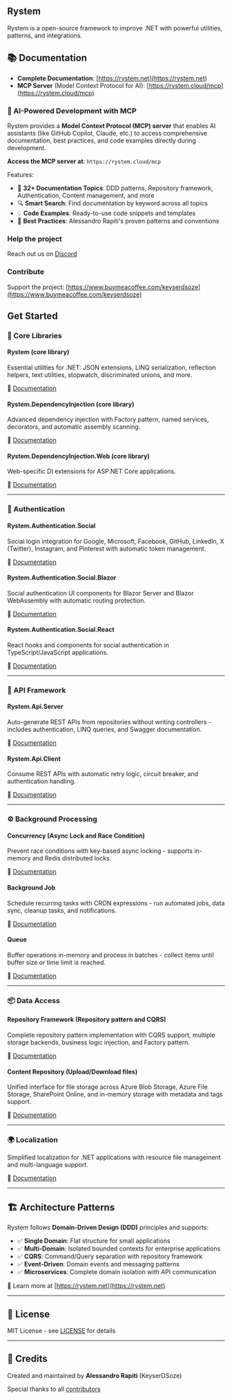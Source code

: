 ## Rystem

Rystem is a open-source framework to improve .NET with powerful utilities, patterns, and integrations.

## 📚 Documentation

- **Complete Documentation**: [https://rystem.net](https://rystem.net)
- **MCP Server** (Model Context Protocol for AI): [https://rystem.cloud/mcp](https://rystem.cloud/mcp)

### 🤖 AI-Powered Development with MCP

Rystem provides a **Model Context Protocol (MCP) server** that enables AI assistants (like GitHub Copilot, Claude, etc.) to access comprehensive documentation, best practices, and code examples directly during development.

**Access the MCP server at**: `https://rystem.cloud/mcp`

Features:
- 📖 **32+ Documentation Topics**: DDD patterns, Repository framework, Authentication, Content management, and more
- 🔍 **Smart Search**: Find documentation by keyword across all topics
- 💡 **Code Examples**: Ready-to-use code snippets and templates
- 🎯 **Best Practices**: Alessandro Rapiti's proven patterns and conventions

### Help the project

Reach out us on [Discord](https://discord.gg/tkWvy4WPjt)

### Contribute

Support the project: [https://www.buymeacoffee.com/keyserdsoze](https://www.buymeacoffee.com/keyserdsoze)

## Get Started

### 🎯 Core Libraries

#### Rystem (core library)
Essential utilities for .NET: JSON extensions, LINQ serialization, reflection helpers, text utilities, stopwatch, discriminated unions, and more.

📖 [Documentation](https://github.com/KeyserDSoze/Rystem/tree/master/src/Core/Rystem)

#### Rystem.DependencyInjection (core library)
Advanced dependency injection with Factory pattern, named services, decorators, and automatic assembly scanning.

📖 [Documentation](https://github.com/KeyserDSoze/Rystem/tree/master/src/Core/Rystem.DependencyInjection)

#### Rystem.DependencyInjection.Web (core library)
Web-specific DI extensions for ASP.NET Core applications.

📖 [Documentation](https://github.com/KeyserDSoze/Rystem/tree/master/src/Core/Rystem.DependencyInjection.Web)

---

### 🔐 Authentication

#### Rystem.Authentication.Social
Social login integration for Google, Microsoft, Facebook, GitHub, LinkedIn, X (Twitter), Instagram, and Pinterest with automatic token management.

📖 [Documentation](https://github.com/KeyserDSoze/Rystem/tree/master/src/Authentication/Rystem.Authentication.Social)

#### Rystem.Authentication.Social.Blazor
Social authentication UI components for Blazor Server and Blazor WebAssembly with automatic routing protection.

📖 [Documentation](https://github.com/KeyserDSoze/Rystem/tree/master/src/Authentication/Rystem.Authentication.Social.Blazor)

#### Rystem.Authentication.Social.React
React hooks and components for social authentication in TypeScript/JavaScript applications.

📖 [Documentation](https://github.com/KeyserDSoze/Rystem/tree/master/src/Authentication/rystem.authentication.social.react)

---

### 🚀 API Framework

#### Rystem.Api.Server
Auto-generate REST APIs from repositories without writing controllers - includes authentication, LINQ queries, and Swagger documentation.

📖 [Documentation](https://github.com/KeyserDSoze/Rystem/tree/master/src/Api/Rystem.Api.Server)

#### Rystem.Api.Client
Consume REST APIs with automatic retry logic, circuit breaker, and authentication handling.

📖 [Documentation](https://github.com/KeyserDSoze/Rystem/tree/master/src/Api/Rystem.Api.Client)

---

### ⚙️ Background Processing

#### Concurrency (Async Lock and Race Condition)
Prevent race conditions with key-based async locking - supports in-memory and Redis distributed locks.

📖 [Documentation](https://github.com/KeyserDSoze/Rystem/tree/master/src/Extensions/Concurrency/Rystem.Concurrency)

#### Background Job
Schedule recurring tasks with CRON expressions - run automated jobs, data sync, cleanup tasks, and notifications.

📖 [Documentation](https://github.com/KeyserDSoze/Rystem/tree/master/src/Extensions/BackgroundJob/Rystem.BackgroundJob)

#### Queue
Buffer operations in-memory and process in batches - collect items until buffer size or time limit is reached.

📖 [Documentation](https://github.com/KeyserDSoze/Rystem/tree/master/src/Extensions/Queue/Rystem.Queue)

---

### 📦 Data Access

#### Repository Framework (Repository pattern and CQRS)
Complete repository pattern implementation with CQRS support, multiple storage backends, business logic injection, and Factory pattern.

📖 [Documentation](https://github.com/KeyserDSoze/Rystem/tree/master/src/Repository)

#### Content Repository (Upload/Download files)
Unified interface for file storage across Azure Blob Storage, Azure File Storage, SharePoint Online, and in-memory storage with metadata and tags support.

📖 [Documentation](https://github.com/KeyserDSoze/Rystem/tree/master/src/Content)

---

### 🌍 Localization

Simplified localization for .NET applications with resource file management and multi-language support.

📖 [Documentation](https://github.com/KeyserDSoze/Rystem/tree/master/src/Localization)

---

## 🏗️ Architecture Patterns

Rystem follows **Domain-Driven Design (DDD)** principles and supports:

- ✅ **Single Domain**: Flat structure for small applications
- ✅ **Multi-Domain**: Isolated bounded contexts for enterprise applications
- ✅ **CQRS**: Command/Query separation with repository framework
- ✅ **Event-Driven**: Domain events and messaging patterns
- ✅ **Microservices**: Complete domain isolation with API communication

📖 Learn more at [https://rystem.net](https://rystem.net)

---

## 📄 License

MIT License - see [LICENSE](LICENSE.txt) for details

---

## 🙏 Credits

Created and maintained by **Alessandro Rapiti** (KeyserDSoze)

Special thanks to all [contributors](https://github.com/KeyserDSoze/Rystem/graphs/contributors)